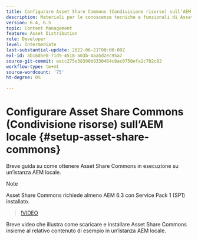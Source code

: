 ```yaml
---
title: Configurare Asset Share Commons (Condivisione risorse) sull’AEM locale
description: Materiali per le conoscenze tecniche e funzionali di Assets Share Commons
version: 6.4, 6.5
topic: Content Management
feature: Asset Distribution
role: Developer
level: Intermediate
last-substantial-update: 2022-06-21T00:00:00Z
exl-id: ab16d5e0-71d9-4518-a03b-4aa5d2ec95a7
source-git-commit: eecc275e38390b9330464c8ac0750efa2c702c82
workflow-type: tm+mt
source-wordcount: '75'
ht-degree: 0%

---
```


# Configurare Asset Share Commons (Condivisione risorse) sull’AEM locale {#setup-asset-share-commons}

Breve guida su come ottenere Asset Share Commons in esecuzione su un’istanza AEM locale.

>[!NOTE]
>
>Asset Share Commons richiede almeno AEM 6.3 con Service Pack 1 (SP1) installato.

>[!VIDEO](https://video.tv.adobe.com/v/20499?quality=12&learn=on)

Breve video che illustra come scaricare e installare Asset Share Commons insieme al relativo contenuto di esempio in un’istanza AEM locale.
